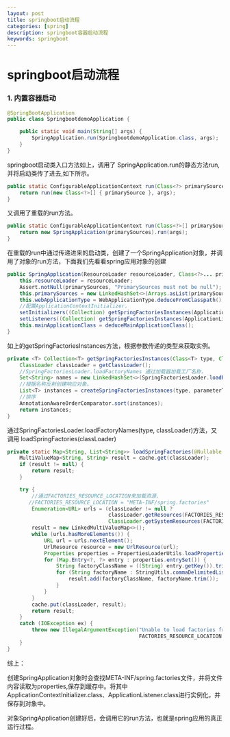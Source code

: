 ```yaml
---
layout: post
title: springboot启动流程
categories: [spring]
description: springboot容器启动流程
keywords: springboot
---
```


# springboot启动流程

### 1. 内置容器启动

```java
@SpringBootApplication
public class SpringbootdemoApplication {

    public static void main(String[] args) {
        SpringApplication.run(SpringbootdemoApplication.class, args);
    }
}
```

springboot启动类入口方法如上，调用了 SpringApplication.run的静态方法run,并将启动类传了进去,如下所示。

```java
public static ConfigurableApplicationContext run(Class<?> primarySource, String... args) {
    return run(new Class<?>[] { primarySource }, args);
}
```

又调用了重载的run方法。

```java
public static ConfigurableApplicationContext run(Class<?>[] primarySources, String[] args) {
    return new SpringApplication(primarySources).run(args);
}
```

在重载的run中通过传递进来的启动类，创建了一个SpringApplication对象，并调用了对象的run方法，下面我们先看看spring应用对象的创建

```java
public SpringApplication(ResourceLoader resourceLoader, Class<?>... primarySources) {
    this.resourceLoader = resourceLoader;
    Assert.notNull(primarySources, "PrimarySources must not be null");
    this.primarySources = new LinkedHashSet<>(Arrays.asList(primarySources));
    this.webApplicationType = WebApplicationType.deduceFromClasspath();
    //配置ApplicationContextInitializer，
    setInitializers((Collection) getSpringFactoriesInstances(ApplicationContextInitializer.class));
    setListeners((Collection) getSpringFactoriesInstances(ApplicationListener.class));
    this.mainApplicationClass = deduceMainApplicationClass();
}
```

如上的getSpringFactoriesInstances方法，根据参数传递的类型来获取实例。

```java
private <T> Collection<T> getSpringFactoriesInstances(Class<T> type, Class<?>[] parameterTypes, Object... args) {
    ClassLoader classLoader = getClassLoader();
    //SpringFactoriesLoader.loadFactoryNames 通过加载器加载工厂名称，
    Set<String> names = new LinkedHashSet<>(SpringFactoriesLoader.loadFactoryNames(type, classLoader));
    //根据名称反射创建响应对象。
    List<T> instances = createSpringFactoriesInstances(type, parameterTypes, classLoader, args, names);
    //排序
    AnnotationAwareOrderComparator.sort(instances);
    return instances;
}
```

通过SpringFactoriesLoader.loadFactoryNames(type, classLoader)方法，又调用 loadSpringFactories(classLoader) 

```java
private static Map<String, List<String>> loadSpringFactories(@Nullable ClassLoader classLoader) {
    MultiValueMap<String, String> result = cache.get(classLoader);
    if (result != null) {
        return result;
    }

    try {
        //通过FACTORIES_RESOURCE_LOCATION来加载资源，
       //FACTORIES_RESOURCE_LOCATION = "META-INF/spring.factories"
        Enumeration<URL> urls = (classLoader != null ?
                                 classLoader.getResources(FACTORIES_RESOURCE_LOCATION) :
                                 ClassLoader.getSystemResources(FACTORIES_RESOURCE_LOCATION));
        result = new LinkedMultiValueMap<>();
        while (urls.hasMoreElements()) {
            URL url = urls.nextElement();
            UrlResource resource = new UrlResource(url);
            Properties properties = PropertiesLoaderUtils.loadProperties(resource);
            for (Map.Entry<?, ?> entry : properties.entrySet()) {
                String factoryClassName = ((String) entry.getKey()).trim();
                for (String factoryName : StringUtils.commaDelimitedListToStringArray((String) entry.getValue())) {
                    result.add(factoryClassName, factoryName.trim());
                }
            }
        }
        cache.put(classLoader, result);
        return result;
    }
    catch (IOException ex) {
        throw new IllegalArgumentException("Unable to load factories from location [" +
                                           FACTORIES_RESOURCE_LOCATION + "]", ex);
    }
}
```

综上：

​	创建SpringApplication对象时会查找META-INF/spring.factories文件，并将文件内容读取为properties,保存到缓存中。将其中 ApplicationContextInitializer.class、ApplicationListener.class进行实例化，并保存到对象中。

对象SpringApplication创建好后，会调用它的run方法，也就是spring应用的真正运行过程。


